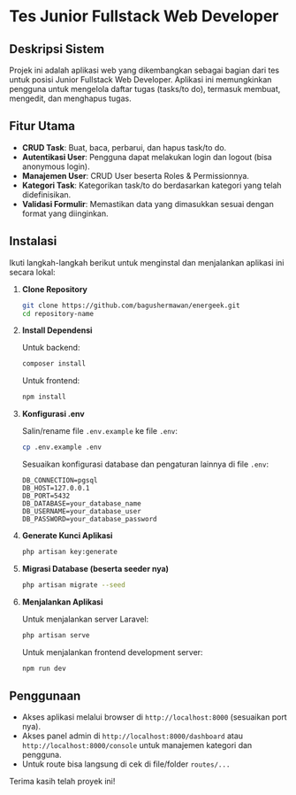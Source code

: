 # Tes Junior Fullstack Web Developer

## Deskripsi Sistem

Projek ini adalah aplikasi web yang dikembangkan sebagai bagian dari tes untuk posisi Junior Fullstack Web Developer. Aplikasi ini memungkinkan pengguna untuk mengelola daftar tugas (tasks/to do), termasuk membuat, mengedit, dan menghapus tugas. 

## Fitur Utama

- **CRUD Task**: Buat, baca, perbarui, dan hapus task/to do.
- **Autentikasi User**: Pengguna dapat melakukan login dan logout (bisa anonymous login).
- **Manajemen User**: CRUD User beserta Roles & Permissionnya.
- **Kategori Task**: Kategorikan task/to do berdasarkan kategori yang telah didefinisikan.
- **Validasi Formulir**: Memastikan data yang dimasukkan sesuai dengan format yang diinginkan.

## Instalasi

Ikuti langkah-langkah berikut untuk menginstal dan menjalankan aplikasi ini secara lokal:

1. **Clone Repository**

    ```bash
    git clone https://github.com/bagushermawan/energeek.git
    cd repository-name
    ```

2. **Install Dependensi**

    Untuk backend:

    ```bash
    composer install
    ```

    Untuk frontend:

    ```bash
    npm install
    ```

3. **Konfigurasi .env**

    Salin/rename file `.env.example` ke file `.env`:

    ```bash
    cp .env.example .env
    ```

    Sesuaikan konfigurasi database dan pengaturan lainnya di file `.env`:

    ```env
    DB_CONNECTION=pgsql
    DB_HOST=127.0.0.1
    DB_PORT=5432
    DB_DATABASE=your_database_name
    DB_USERNAME=your_database_user
    DB_PASSWORD=your_database_password
    ```

4. **Generate Kunci Aplikasi**

    ```bash
    php artisan key:generate
    ```

5. **Migrasi Database (beserta seeder nya)**

    ```bash
    php artisan migrate --seed
    ```

6. **Menjalankan Aplikasi**

    Untuk menjalankan server Laravel:

    ```bash
    php artisan serve
    ```

    Untuk menjalankan frontend development server:

    ```bash
    npm run dev
    ```

## Penggunaan

- Akses aplikasi melalui browser di `http://localhost:8000` (sesuaikan port nya).
- Akses panel admin di `http://localhost:8000/dashboard` atau `http://localhost:8000/console` untuk manajemen kategori dan pengguna.
- Untuk route bisa langsung di cek di file/folder `routes/...`


Terima kasih telah  proyek ini!
